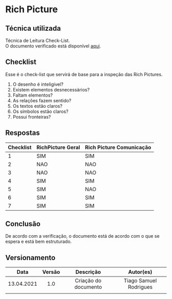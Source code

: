 # Rich Picture

## Técnica utilizada
Técnica de Leitura Check-List.<br/>
O documento verificado está disponível [aqui](https://requisitos-de-software.github.io/2020.2-Telegram/pre_rastreabilidade/rich_picture/).

## Checklist
Esse é o check-list que servirá de base para a inspeção das Rich Pictures.

1. O desenho é inteligível?
2. Existem elementos desnecessários?
3. Faltam elementos?
4. As relações fazem sentido?
5. Os textos estão claros?
6. Os símbolos estão claros?
7. Possui fronteiras?

## Respostas
|Checklist|RichPicture Geral|Rich Picture Comunicação|
|---------|-----------------|------------------------|
|1|SIM|SIM|
|2|NAO|NAO|
|3|NAO|NAO|
|4|SIM|SIM|
|5|SIM|NAO|
|6|SIM|SIM|
|7|SIM|SIM|

## Conclusão
De acordo com a verificação, o documento está de acordo com o que se espera e está bem estruturado.

## Versionamento
|   Data   | Versão |        Descrição              |            Autor(es)           |
| :------: | :----: |    :---------------------:    | :----------------------------: |
|13.04.2021|   1.0  |     Criação do documento      |     Tiago Samuel Rodrigues     |
|          |        |                               |                                |